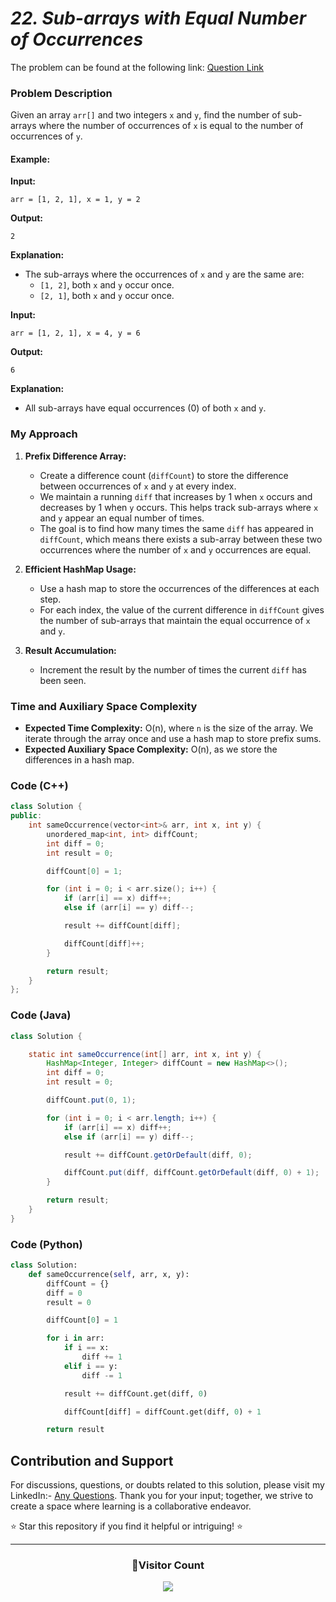 # _22. Sub-arrays with Equal Number of Occurrences_

The problem can be found at the following link: [Question Link](https://www.geeksforgeeks.org/problems/sub-arrays-with-equal-number-of-occurences3901/1)

### Problem Description

Given an array `arr[]` and two integers `x` and `y`, find the number of sub-arrays where the number of occurrences of `x` is equal to the number of occurrences of `y`.

#### Example:

**Input:**

```
arr = [1, 2, 1], x = 1, y = 2
```

**Output:**

```
2
```

**Explanation:**

- The sub-arrays where the occurrences of `x` and `y` are the same are:
  - `[1, 2]`, both `x` and `y` occur once.
  - `[2, 1]`, both `x` and `y` occur once.

**Input:**

```
arr = [1, 2, 1], x = 4, y = 6
```

**Output:**

```
6
```

**Explanation:**

- All sub-arrays have equal occurrences (0) of both `x` and `y`.

### My Approach

1. **Prefix Difference Array:**

   - Create a difference count (`diffCount`) to store the difference between occurrences of `x` and `y` at every index.
   - We maintain a running `diff` that increases by 1 when `x` occurs and decreases by 1 when `y` occurs. This helps track sub-arrays where `x` and `y` appear an equal number of times.
   - The goal is to find how many times the same `diff` has appeared in `diffCount`, which means there exists a sub-array between these two occurrences where the number of `x` and `y` occurrences are equal.

2. **Efficient HashMap Usage:**

   - Use a hash map to store the occurrences of the differences at each step.
   - For each index, the value of the current difference in `diffCount` gives the number of sub-arrays that maintain the equal occurrence of `x` and `y`.

3. **Result Accumulation:**
   - Increment the result by the number of times the current `diff` has been seen.

### Time and Auxiliary Space Complexity

- **Expected Time Complexity:** O(n), where `n` is the size of the array. We iterate through the array once and use a hash map to store prefix sums.
- **Expected Auxiliary Space Complexity:** O(n), as we store the differences in a hash map.

### Code (C++)

```cpp
class Solution {
public:
    int sameOccurrence(vector<int>& arr, int x, int y) {
        unordered_map<int, int> diffCount;
        int diff = 0;
        int result = 0;

        diffCount[0] = 1;

        for (int i = 0; i < arr.size(); i++) {
            if (arr[i] == x) diff++;
            else if (arr[i] == y) diff--;

            result += diffCount[diff];

            diffCount[diff]++;
        }

        return result;
    }
};
```

### Code (Java)

```java
class Solution {

    static int sameOccurrence(int[] arr, int x, int y) {
        HashMap<Integer, Integer> diffCount = new HashMap<>();
        int diff = 0;
        int result = 0;

        diffCount.put(0, 1);

        for (int i = 0; i < arr.length; i++) {
            if (arr[i] == x) diff++;
            else if (arr[i] == y) diff--;

            result += diffCount.getOrDefault(diff, 0);

            diffCount.put(diff, diffCount.getOrDefault(diff, 0) + 1);
        }

        return result;
    }
}
```

### Code (Python)

```python
class Solution:
    def sameOccurrence(self, arr, x, y):
        diffCount = {}
        diff = 0
        result = 0

        diffCount[0] = 1

        for i in arr:
            if i == x:
                diff += 1
            elif i == y:
                diff -= 1

            result += diffCount.get(diff, 0)

            diffCount[diff] = diffCount.get(diff, 0) + 1

        return result
```

## Contribution and Support

For discussions, questions, or doubts related to this solution, please visit my LinkedIn:- [Any Questions](https://www.linkedin.com/in/patel-hetkumar-sandipbhai-8b110525a/). Thank you for your input; together, we strive to create a space where learning is a collaborative endeavor.

⭐ Star this repository if you find it helpful or intriguing! ⭐

---

<div align="center">
  <h3><b>📍Visitor Count</b></h3>
</div>

<p align="center">
  <img src="https://profile-counter.glitch.me/Hunterdii/count.svg" />
</p>
